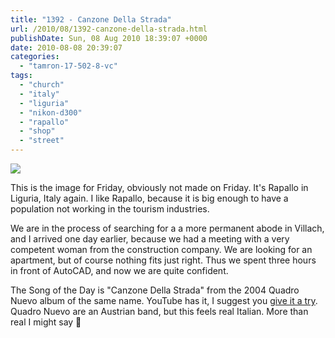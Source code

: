 ```yaml
---
title: "1392 - Canzone Della Strada"
url: /2010/08/1392-canzone-della-strada.html
publishDate: Sun, 08 Aug 2010 18:39:07 +0000
date: 2010-08-08 20:39:07
categories: 
  - "tamron-17-502-8-vc"
tags: 
  - "church"
  - "italy"
  - "liguria"
  - "nikon-d300"
  - "rapallo"
  - "shop"
  - "street"
---
```

<a target="_blank" href="https://d25zfm9zpd7gm5.cloudfront.net/1200x1200/2010/20100621_154323_ps.jpg"><img src="https://d25zfm9zpd7gm5.cloudfront.net/0600x0600/2010/20100621_154323_ps.jpg" /></a>

This is the image for Friday, obviously not made on Friday. It's Rapallo in Liguria, Italy again. I like Rapallo, because it is big enough to have a population not working in the tourism industries.

We are in the process of searching for a a more permanent abode in Villach, and I arrived one day earlier, because we had a meeting with a very competent woman from the construction company. We are looking for an apartment, but of course nothing fits just right. Thus we spent three hours in front of AutoCAD, and now we are quite confident.

 The Song of the Day is "Canzone Della Strada" from the 2004 Quadro Nuevo album of the same name. YouTube has it, I suggest you <a target="_blank" href="http://www.youtube.com/watch?v=cQf_HW3l4eA">give it a try</a>. Quadro Nuevo are an Austrian band, but this feels real Italian. More than real I might say 🙂

